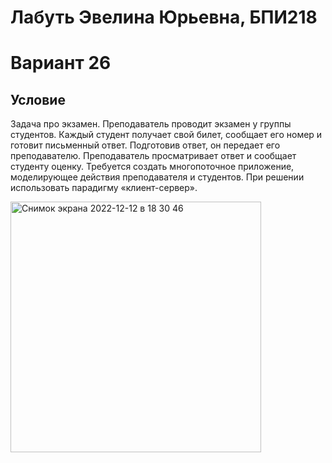 # Лабуть Эвелина Юрьевна, БПИ218
# Вариант 26
## Условие 
Задача про экзамен. Преподаватель проводит экзамен у группы студентов. Каждый студент получает свой билет, сообщает его номер и готовит
письменный ответ. Подготовив ответ, он передает его преподавателю. Преподаватель просматривает ответ и сообщает студенту оценку. Требуется создать многопоточное приложение, моделирующее действия преподавателя и студентов. При решении использовать парадигму «клиент-сервер».

<img width="401" alt="Снимок экрана 2022-12-12 в 18 30 46" src="https://user-images.githubusercontent.com/86932751/207085672-4b4a0dc3-97c6-4a82-9870-1195d3cb8441.png">

